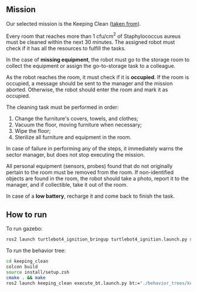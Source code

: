 ## Mission

Our selected mission is the Keeping Clean ([taken from](https://github.com/Askarpour/RoboMAX/blob/main/Exemplars.csv)).

Every room that reaches more than 1 cfu/cm$^2$ of Staphylococcus aureus must be cleaned within the next 30 minutes. The assigned robot must check if it has all the resources to fulfill the tasks.

In the case of **missing equipment**, the robot must go to the storage room to collect the equipment or assign the go-to-storage task to a colleague.

As the robot reaches the room, it must check if it is **occupied**. If the room is occupied, a message should be sent to the manager and the mission aborted. Otherwise, the robot should enter the room and mark it as occupied.

The cleaning task must be performed in order:
1. Change the furniture's covers, towels, and clothes;
2. Vacuum the floor, moving furniture when necessary;
3. Wipe the floor;
4. Sterilize all furniture and equipment in the room.

In case of failure in performing any of the steps, it immediately warns the sector manager, but does not stop executing the mission.

All personal equipment (sensors, probes) found that do not originally pertain to the room must be removed from the room. If non-identified objects are found in the room, the robot should take a photo, report it to the manager, and if collectible, take it out of the room.

In case of a **low battery**, recharge it and come back to finish the task.

## How to run

To run gazebo:

```bash
ros2 launch turtlebot4_ignition_bringup turtlebot4_ignition.launch.py slam:=true nav2:=true rviz:=true
```

To run the behavior tree:

```bash
cd keeping_clean
colcon build 
source install/setup.zsh
cmake . && make
ros2 launch keeping_clean execute_bt.launch.py bt:="./behavior_trees/keeping_clean.xml" blackboard:="./behavior_trees/blackboard.json"
```
